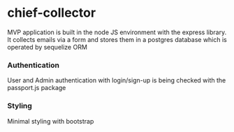 # chief-collector
MVP application is built in the node JS environment with the express library. It collects emails via a form and stores them in a postgres database which is operated by sequelize ORM
### Authentication
User and Admin authentication with login/sign-up is being checked with the passport.js package
### Styling
Minimal styling with bootstrap
